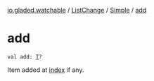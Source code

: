 [io.gladed.watchable](../../index.md) / [ListChange](../index.md) / [Simple](index.md) / [add](./add.md)

# add

`val add: `[`T`](index.md#T)`?`

Item added at [index](--index--.md) if any.


